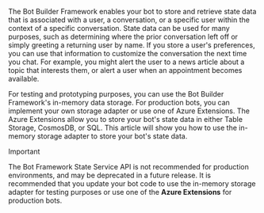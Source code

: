 The Bot Builder Framework enables your bot to store and retrieve state data that is associated with a user, a conversation, or a specific user within the context of a specific conversation. 
State data can be used for many purposes, such as determining where the prior conversation left off or simply greeting a returning user by name. If you store a user's preferences, you can use that information to customize the conversation the next time you chat. For example, you might alert the user to a news article about a topic that interests them, or alert a user when an appointment becomes available. 

For testing and prototyping purposes, you can use the Bot Builder Framework's in-memory data storage. For production bots, you can implement your own storage adapter or use one of Azure Extensions. The Azure Extensions allow you to store your bot's state data in either Table Storage, CosmosDB, or SQL. This article will show you how to use the in-memory storage adapter to store your bot's state data. 

> [!IMPORTANT]
> The Bot Framework State Service API is not recommended for production environments, and may be deprecated in a future release. It is recommended that you update your bot code to use the in-memory storage adapter for testing purposes or use one of the **Azure Extensions** for production bots.
